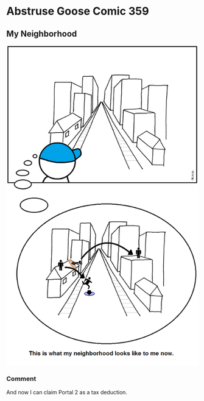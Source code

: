 # Abstruse Goose Comic 359
## My Neighborhood

![image](comics/I_also_hear_the_voice_of_Ellen_McLain_in_my_head_insulting_me.png)
### Comment
And now I can claim Portal 2 as a tax deduction.
